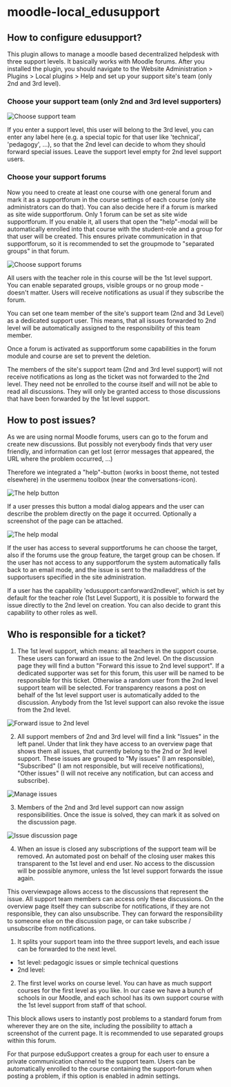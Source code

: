 # moodle-local_edusupport

## How to configure edusupport?

This plugin allows to manage a moodle based decentralized helpdesk with three support levels. It basically works with Moodle forums. After you installed the plugin, you should navigate to the Website Administration > Plugins > Local
plugins > Help and set up your support site's team (only 2nd and 3rd level).

### Choose your support team (only 2nd and 3rd level supporters)

![Choose support team](/doc/choosesupporters.png)

If you enter a support level, this user will belong to the 3rd level, you can enter any label here (e.g. a special topic for that user like 'technical', 'pedagogy', ...), so that the 2nd level can decide to whom they should forward special
issues. Leave the support level empty for 2nd level support users.

### Choose your support forums

Now you need to create at least one course with one general forum and mark it as a supportforum in the course settings of each course (only site administrators can do that). You can also decide here if a forum is marked as site wide
supportforum. Only 1 forum can be set as site wide supportforum. If you enable it, all users that open the "help"-modal will be automatically enrolled into that course with the student-role and a group for that user will be created. This
ensures private communication in that supportforum, so it is recommended to set the groupmode to "separated groups" in that forum.

![Choose support forums](/doc/chooseforums.png)

All users with the teacher role in this course will be the 1st level support. You can enable separated groups, visible groups or no group mode - doesn't matter. Users will receive notifications as usual if they subscribe the forum.

You can set one team member of the site's support team (2nd and 3d Level) as a dedicated support user. This means, that all issues forwarded to 2nd level will be automatically assigned to the responsibility of this team member.

Once a forum is activated as supportforum some capabilities in the forum module and course are set to prevent the deletion.

The members of the site's support team (2nd and 3rd level support) will not receive notifications as long as the ticket was not forwarded to the 2nd level. They need not be enrolled to the course itself and will not be able to read all
discussions. They will only be granted access to those discussions that have been forwarded by the 1st level support.

## How to post issues?

As we are using normal Moodle forums, users can go to the forum and create new discussions. But possibly not everybody finds that very user friendly, and information can get lost (error messages that appeared, the URL where the problem
occurred, ...)

Therefore we integrated a "help"-button (works in boost theme, not tested elsewhere) in the usermenu toolbox (near the conversations-icon).

![The help button](/doc/help-button.png)

If a user presses this button a modal dialog appears and the user can describe the problem directly on the page it occurred. Optionally a screenshot of the page can be attached.

![The help modal](/doc/help-modal.png)

If the user has access to several supportforums he can choose the target, also if the forums use the group feature, the target group can be chosen. If the user has not access to any supportforum the system automatically falls back to an
email mode, and the issue is sent to the mailaddress of the supportusers specified in the site administration.

If a user has the capability 'edusupport:canforward2ndlevel', which is set by default for the teacher role (1st Level Support), it is possible to forward the issue directly to the 2nd level on creation. You can also decide to grant this
capability to other roles as well.

## Who is responsible for a ticket?

1. The 1st level support, which means: all teachers in the support course. These users can forward an issue to the 2nd level. On the discussion page they will find a button "Forward this issue to 2nd level support". If a dedicated supporter
   was set for this forum, this user will be named to be responsible for this ticket. Otherwise a random user from the 2nd level support team will be selected. For transparency reasons a post on behalf of the 1st level support user is
   automatically added to the discussion. Anybody from the 1st level support can also revoke the issue from the 2nd level.

![Forward issue to 2nd level](/doc/issue-forward.png)

2. All support members of 2nd and 3rd level will find a link "Issues" in the left panel. Under that link they have access to an overview page that shows them all issues, that currently belong to the 2nd or 3rd level support. These issues
   are grouped to "My issues" (I am responsible), "Subscribed" (I am not responsible, but will receive notifications), "Other issues" (I will not receive any notification, but can access and subscribe).

![Manage issues](/doc/issue-manage.png)

3. Members of the 2nd and 3rd level support can now assign responsibilities. Once the issue is solved, they can mark it as solved on the discussion page.

![Issue discussion page](/doc/issue-discussion.png)

4. When an issue is closed any subscriptions of the support team will be removed. An automated post on behalf of the closing user makes this transparent to the 1st level and end user. No access to the discussion will be possible anymore,
   unless the 1st level support forwards the issue again.

This overviewpage allows access to the discussions that represent the issue. All support team members can access only these discussions. On the overview page itself they can subscribe for notifications, if they are not responsible, they can
also unsubscribe.
They can forward the responsibility to someone else on the discussion page, or can take subscribe / unsubscribe from notifications.

1. It splits your support team into the three support levels, and each issue can be forwarded to the next level.
  * 1st level: pedagogic issues or simple technical questions
  * 2nd level:
2. The first level works on course level. You can have as much support courses for the first level as you like. In our case we have a bunch of schools in our Moodle, and each school has its own support course with the 1st level support from
   staff of that school.

This block allows users to instantly post problems to a standard forum from wherever they are on the site, including the possibility to attach a screenshot of the current page. It is recommended to use separated groups within this forum.

For that purpose eduSupport creates a group for each user to ensure a private communication channel to the support team. Users can be automatically enrolled to the course containing the support-forum when posting a problem, if this option
is enabled in admin settings.
